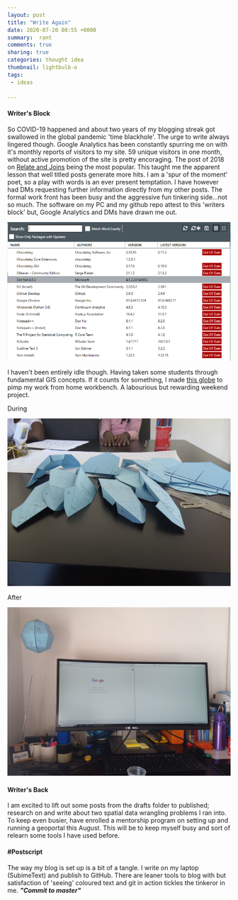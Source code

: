 ```yaml
---
layout: post
title: "Write Again"
date: 2020-07-20 00:55 +0000
summary:  rant
comments: true
sharing: true
categories: thought idea
thumbnail: lightbulb-o
tags:
 - ideas
 
---
```


#### **Writer's Block**

 So COVID-19 happened and about two years of my blogging streak got swallowed in the global pandemic 'time blackhole'. The urge to write always lingered though. Google Analytics has been constantly spurring me on with it's monthly reports of visitors to my site. 59 unique visitors in one month, without active promotion of the site is pretty encoraging. The post of 2018 on [Relate and Joins](https://erickndava.github.io/hands-on/2018/06/15/when-a-relate-wont-do/) being the most popular. This taught me the apparent lesson that well titled posts generate more hits. I am a 'spur of the moment' poet, so a play with words is an ever present temptation. I have however had DMs requesting further information directly from my other posts. The formal work front has been busy and the aggressive fun tinkering side...not so much. The software on my PC and my github repo attest to this 'writers block' but, Google Analytics and DMs have drawn me out.

<p align="center"><img src="/images/out_of_date_apps.PNG" alt="Outdated Apps"/></p>

 I haven't been entirely idle though. Having taken some students through fundamental GIS concepts. If it counts for something, I made [this globe](https://joachimesque.com/globe/) to pimp my work from home workbench. A labourious but rewarding weekend project.

During

<p align="center"><img src="/images/globe_pieces.jpg" alt="Globe Pieces"/></p>

After

<p align="center"><img src="/images/hung_globe.jpg" alt="Hung Globe"/></p>


#### **Writer's Back**

I am excited to lift out some posts from the drafts folder to published; research on and write about two spatial data wrangling problems I ran into. To keep even busier, have enrolled a mentorship program on setting up and running a geoportal this August. This will be to keep myself busy and sort of relearn some tools I have used before.


#### #Postscript

The way my blog is set up is a bit of a tangle. I write on my laptop (SubimeText) and publish to GitHub. There are leaner tools to blog with but satisfaction of 'seeing' coloured text and git in action tickles the tinkeror in me. ***"Commit to master"***